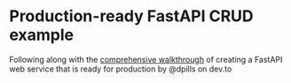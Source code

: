# Production-ready FastAPI CRUD example
Following along with the [comprehensive walkthrough](https://dev.to/dpills/fastapi-production-setup-guide-1hhh) of creating a FastAPI web service that is ready for production by @dpills on dev.to
